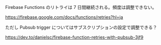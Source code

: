 Firebase Functions のリトライは 7 日間継続される。頻度は調整できない。

https://firebase.google.com/docs/functions/retries?hl=ja

ただし Pubsub trigger についてはサブスクリプションの設定で調整できる？

https://dev.to/danielsc/firebase-function-retries-with-pubsub-3jf9
